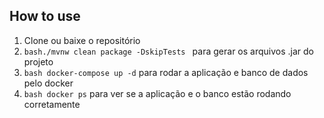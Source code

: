 ## How to use
1. Clone ou baixe o repositório
2. ```bash./mvnw clean package -DskipTests ``` 
    para gerar os arquivos .jar do projeto
3. ```bash docker-compose up -d``` 
    para rodar a aplicação e banco de dados pelo docker
4. ```bash docker ps``` 
    para ver se a aplicação e o banco estão rodando corretamente